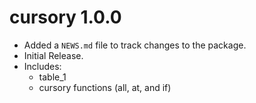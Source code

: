 # cursory 1.0.0

* Added a `NEWS.md` file to track changes to the package.
* Initial Release.
* Includes:
    + table_1
    + cursory functions (all, at, and if)

